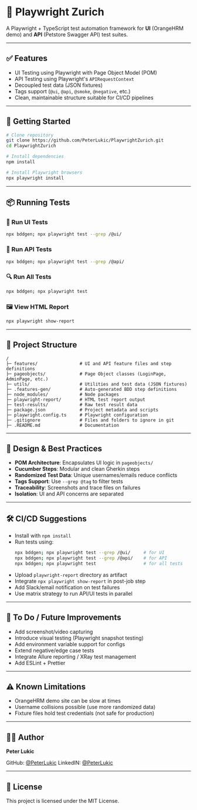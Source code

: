 # 🧪 Playwright Zurich

A Playwright + TypeScript test automation framework for **UI** (OrangeHRM demo) and **API** (Petstore Swagger API) test suites.

---

## ✅ Features

- UI Testing using Playwright with Page Object Model (POM)
- API Testing using Playwright's `APIRequestContext`
- Decoupled test data (JSON fixtures)
- Tags support (`@ui`, `@api`, `@smoke`, `@negative`, etc.)
- Clean, maintainable structure suitable for CI/CD pipelines

---

## 🚀 Getting Started

```bash
# Clone repository
git clone https://github.com/PeterLukic/PlaywrightZurich.git
cd PlaywrightZurich

# Install dependencies
npm install

# Install Playwright browsers
npx playwright install
```

---

## 📦 Running Tests

### 🧭 Run UI Tests

```bash
npx bddgen; npx playwright test --grep /@ui/
```

### 🔁 Run API Tests

```bash
npx bddgen; npx playwright test --grep /@api/
```

### 🔍 Run All Tests

```bash
npx bddgen; npx playwright test
```

### 🖼️ View HTML Report

```bash
npx playwright show-report
```

---

## 📂 Project Structure

```
/
├─ features/                # UI and API feature files and step definitions
├─ pageobjects/             # Page Object classes (LoginPage, AdminPage, etc.)
├─ utils/                   # Utilities and test data (JSON fixtures)
├─ .features-gen/           # Auto-generated BDD step definitions
├─ node_modules/            # Node packages
├─ playwright-report/       # HTML test report output
├─ test-results/            # Raw test result data
├─ package.json             # Project metadata and scripts
├─ playwright.config.ts     # Playwright configuration
├─ .gitignore               # Files and folders to ignore in git
├─ .README.md               # Documentation
```

---

## 🧠 Design & Best Practices

- **POM Architecture**: Encapsulates UI logic in `pageobjects/`
- **Cucumber Steps**: Modular and clean Gherkin steps
- **Randomized Test Data**: Unique usernames/emails reduce conflicts
- **Tags Support**: Use `--grep @tag` to filter tests
- **Traceability**: Screenshots and trace files on failures
- **Isolation**: UI and API concerns are separated

---

## 🛠️ CI/CD Suggestions

- Install with `npm install`
- Run tests using:
  ```bash
  npx bddgen; npx playwright test --grep /@ui/     # for UI
  npx bddgen; npx playwright test --grep /@api/    # for API
  npx bddgen; npx playwright test                  # for all tests
  ```
- Upload `playwright-report` directory as artifact
- Integrate `npx playwright show-report` in post-job step
- Add Slack/email notification on test failures
- Use matrix strategy to run API/UI tests in parallel

---

## 📌 To Do / Future Improvements

- Add screenshot/video capturing
- Introduce visual testing (Playwright snapshot testing)
- Add environment variable support for configs
- Extend negative/edge case tests
- Integrate Allure reporting / XRay test management
- Add ESLint + Prettier

---

## ⚠️ Known Limitations

- OrangeHRM demo site can be slow at times
- Username collisions possible (use more randomized data)
- Fixture files hold test credentials (not safe for production)

---

## 👨‍💻 Author

**Peter Lukic**

GitHub: [@PeterLukic](https://github.com/PeterLukic)
LinkedIN: [@PeterLukic](https://www.linkedin.com/in/peter-luki%C4%87-6bb79382/)

---

## 📃 License

This project is licensed under the MIT License.

